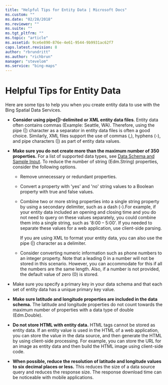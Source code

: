 ```yaml
---
title: "Helpful Tips for Entity Data | Microsoft Docs"
ms.custom: ""
ms.date: "02/28/2018"
ms.reviewer: ""
ms.suite: ""
ms.tgt_pltfrm: ""
ms.topic: "article"
ms.assetid: 9ce6e890-876e-4e61-9544-9b9931ac62f7
caps.latest.revision: 8
author: "rbrundritt"
ms.author: "richbrun"
manager: "stevelom"
ms.service: "bing-maps"
---
```

# Helpful Tips for Entity Data
Here are some tips to help you when you create entity data to use with the Bing Spatial Data Services.  
  
-   **Consider using pipe(&#124;)-delimited  or XML entity data files**. Entity data often contains commas (Example: Seattle, WA). Therefore, using the pipe (&#124;) character as a separator in entity data files is often a good choice. Similarly, XML files support the use of commas (,), hyphens (-), and pipe characters (&#124;) as part of entity data values.  
  
-   **Make sure you do not create more than the maximum number of 350 properties.** For a list of supported data types, see [Data Schema and Sample Input](../../data-source-management-api/load-data-source-dataflow/load-data-source-data-schema-and-sample-input.md). To reduce the number of string (Edm.String) properties, consider the following options.  
  
    -   Remove unnecessary or redundant properties.  
  
    -   Convert a property with 'yes' and 'no' string values to a Boolean property with true and false values.  
  
    -   Combine two or more string properties into a single string property by using a secondary delimiter, such as a dash (-).For example, if your entity data included an opening and closing time and you do not need to query on these values separately, you could combine them into a single string, such as '8:00 – 5:00'. If you needed to separate these values for a web application, use client-side parsing.  
  
         If you are using XML to format your entity data, you can also use the pipe (&#124;) character as a delimiter.  
  
    -   Consider converting numeric information such as phone numbers to an integer property. Note that a leading 0 in a number will not be stored in this scenario. However, you can accommodate for this if all the numbers are the same length. Also, if a number is not provided, the default value of zero (0) is stored.  
  
-   Make sure you specify a primary key in your data schema and that each set of entity data has a unique primary key value.  
  
-   **Make sure latitude and longitude properties are included in the data schema.**  The latitude and longitude properties do not count towards the maximum number of properties with a data type of double (Edm.Double).  
  
-   **Do not store HTML with entity data.**  HTML tags cannot be stored as entity data. If an entity value is used in the HTML of a web application, you can store the value in the data source, and then generate the HTML by using client-side processing. For example, you can store the URL for an image as entity data and then build the HTML image using client-side code.  
  
-   **When possible, reduce the resolution of latitude and longitude values to six decimal places or less.** This reduces the size of a data source query and reduces the response size. The response download time can be noticeable with mobile applications.